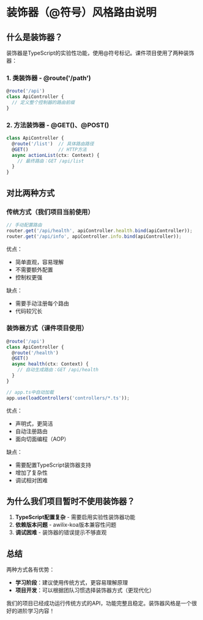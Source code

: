 # 装饰器（@符号）风格路由说明

## 什么是装饰器？

装饰器是TypeScript的实验性功能，使用@符号标记。课件项目使用了两种装饰器：

### 1. 类装饰器 - @route('/path')
```typescript
@route('/api')
class ApiController {
  // 定义整个控制器的路由前缀
}
```

### 2. 方法装饰器 - @GET()、@POST()
```typescript
class ApiController {
  @route('/list')  // 具体路由路径
  @GET()           // HTTP方法
  async actionList(ctx: Context) {
    // 最终路由：GET /api/list
  }
}
```

## 对比两种方式

### 传统方式（我们项目当前使用）
```typescript
// 手动配置路由
router.get('/api/health', apiController.health.bind(apiController));
router.get('/api/info', apiController.info.bind(apiController));
```

优点：
- 简单直观，容易理解
- 不需要额外配置
- 控制权更强

缺点：
- 需要手动注册每个路由
- 代码较冗长

### 装饰器方式（课件项目使用）
```typescript
@route('/api')
class ApiController {
  @route('/health')
  @GET()
  async health(ctx: Context) {
    // 自动生成路由：GET /api/health
  }
}

// app.ts中自动加载
app.use(loadControllers('controllers/*.ts'));
```

优点：
- 声明式，更简洁
- 自动注册路由
- 面向切面编程（AOP）

缺点：
- 需要配置TypeScript装饰器支持
- 增加了复杂性
- 调试相对困难

## 为什么我们项目暂时不使用装饰器？

1. **TypeScript配置复杂** - 需要启用实验性装饰器功能
2. **依赖版本问题** - awilix-koa版本兼容性问题
3. **调试困难** - 装饰器的错误提示不够直观

## 总结

两种方式各有优势：
- **学习阶段**：建议使用传统方式，更容易理解原理
- **项目开发**：可以根据团队习惯选择装饰器方式（更现代化）

我们的项目已经成功运行传统方式的API，功能完整且稳定。装饰器风格是一个很好的进阶学习内容！